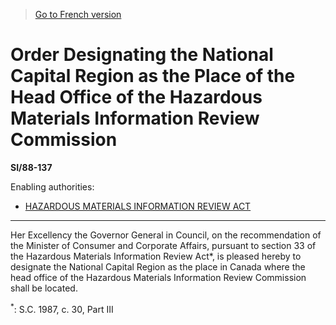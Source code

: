 > [Go to French version](/fr/Règlements/Textes%20réglementaires/88/137.md)

# Order Designating the National Capital Region as the Place of the Head Office of the Hazardous Materials Information Review Commission

**SI/88-137**

Enabling authorities: 
- [HAZARDOUS MATERIALS INFORMATION REVIEW ACT](/en/Acts/Statutes%20of%20Canada/1985/c.%2024%20(3rd%20Supp.),%20Part%20III.md)

----------

Her Excellency the Governor General in Council, on the recommendation of the Minister of Consumer and Corporate Affairs, pursuant to section 33 of the Hazardous Materials Information Review Act*, is pleased hereby to designate the National Capital Region as the place in Canada where the head office of the Hazardous Materials Information Review Commission shall be located.



<sup>*</sup>: S.C. 1987, c. 30, Part III<br />


